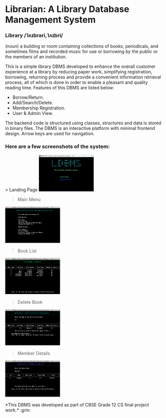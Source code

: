 # Librarian: A Library Database Management System

### Library /ˈlʌɪbrəri,ˈlʌɪbri/
(*noun*)
a building or room containing collections of books, periodicals, and sometimes films and recorded music for use or borrowing by the public or the members of an institution.

This is a simple library DBMS developed to enhance the overall customer experience at a library by reducing paper work, simplifying registration, borrowing, returning process and provide a convenient information retrieval process, all of which is done in order to enable a pleasant and quality reading time. Features of this DBMS are listed below:

- Borrow/Return.
- Add/Search/Delete.
- Membership Registration.
- User & Admin View.

The backend code is structured using classes, structures and data is stored in binary files. The DBMS is an interactive platform with minimal frontend design. Arrow keys are used for navigation.

### Here are a few screenshots of the system:

<p float="left">
> Landing Page
<img src="https://github.com/nagarajarchak/Librarian/blob/master/landingpage.JPG" height="35%" width="35%">

> Main Menu
<img src="https://github.com/nagarajarchak/Librarian/blob/master/facilities.png" height="35%" width="35%">

> Book List
<img src="https://github.com/nagarajarchak/Librarian/blob/master/booklist.png" height="35%" width="35%">

> Delete Book
<img src="https://github.com/nagarajarchak/Librarian/blob/master/bookdetails.png" height="35%" width="35%">

> Member Details
<img src="https://github.com/nagarajarchak/Librarian/blob/master/accdetails.png" height="35%" width="35%">
</p>
*This DBMS was developed as part of CBSE Grade 12 CS final project work.* :grin:
